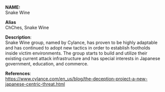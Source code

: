 **NAME:**  
Snake Wine  
  
**Alias**  
ChChes, Snake Wine  
  
**Description**:   
Snake Wine group, named by Cylance, has proven to be highly adaptable and has continued to adopt new tactics in order to establish footholds inside victim environments. The group starts to build and utilize their existing current attack infrastructure and has special interests in Japanese government, education, and commerce.
  
**References**:  
https://www.cylance.com/en_us/blog/the-deception-project-a-new-japanese-centric-threat.html

